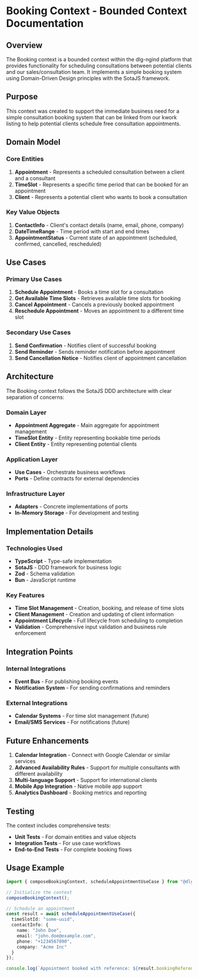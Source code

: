# Booking Context - Bounded Context Documentation

## Overview

The Booking context is a bounded context within the dlg-ngind platform that provides functionality for scheduling consultations between potential clients and our sales/consultation team. It implements a simple booking system using Domain-Driven Design principles with the SotaJS framework.

## Purpose

This context was created to support the immediate business need for a simple consultation booking system that can be linked from our kwork listing to help potential clients schedule free consultation appointments.

## Domain Model

### Core Entities

1. **Appointment** - Represents a scheduled consultation between a client and a consultant
2. **TimeSlot** - Represents a specific time period that can be booked for an appointment
3. **Client** - Represents a potential client who wants to book a consultation

### Key Value Objects

1. **ContactInfo** - Client's contact details (name, email, phone, company)
2. **DateTimeRange** - Time period with start and end times
3. **AppointmentStatus** - Current state of an appointment (scheduled, confirmed, cancelled, rescheduled)

## Use Cases

### Primary Use Cases

1. **Schedule Appointment** - Books a time slot for a consultation
2. **Get Available Time Slots** - Retrieves available time slots for booking
3. **Cancel Appointment** - Cancels a previously booked appointment
4. **Reschedule Appointment** - Moves an appointment to a different time slot

### Secondary Use Cases

1. **Send Confirmation** - Notifies client of successful booking
2. **Send Reminder** - Sends reminder notification before appointment
3. **Send Cancellation Notice** - Notifies client of appointment cancellation

## Architecture

The Booking context follows the SotaJS DDD architecture with clear separation of concerns:

### Domain Layer
- **Appointment Aggregate** - Main aggregate for appointment management
- **TimeSlot Entity** - Entity representing bookable time periods
- **Client Entity** - Entity representing potential clients

### Application Layer
- **Use Cases** - Orchestrate business workflows
- **Ports** - Define contracts for external dependencies

### Infrastructure Layer
- **Adapters** - Concrete implementations of ports
- **In-Memory Storage** - For development and testing

## Implementation Details

### Technologies Used
- **TypeScript** - Type-safe implementation
- **SotaJS** - DDD framework for business logic
- **Zod** - Schema validation
- **Bun** - JavaScript runtime

### Key Features
- **Time Slot Management** - Creation, booking, and release of time slots
- **Client Management** - Creation and updating of client information
- **Appointment Lifecycle** - Full lifecycle from scheduling to completion
- **Validation** - Comprehensive input validation and business rule enforcement

## Integration Points

### Internal Integrations
- **Event Bus** - For publishing booking events
- **Notification System** - For sending confirmations and reminders

### External Integrations
- **Calendar Systems** - For time slot management (future)
- **Email/SMS Services** - For notifications (future)

## Future Enhancements

1. **Calendar Integration** - Connect with Google Calendar or similar services
2. **Advanced Availability Rules** - Support for multiple consultants with different availability
3. **Multi-language Support** - Support for international clients
4. **Mobile App Integration** - Native mobile app support
5. **Analytics Dashboard** - Booking metrics and reporting

## Testing

The context includes comprehensive tests:
- **Unit Tests** - For domain entities and value objects
- **Integration Tests** - For use case workflows
- **End-to-End Tests** - For complete booking flows

## Usage Example

```typescript
import { composeBookingContext, scheduleAppointmentUseCase } from "@dlg-ngind/booking";

// Initialize the context
composeBookingContext();

// Schedule an appointment
const result = await scheduleAppointmentUseCase({
  timeSlotId: "some-uuid",
  contactInfo: {
    name: "John Doe",
    email: "john.doe@example.com",
    phone: "+1234567890",
    company: "Acme Inc"
  }
});

console.log(`Appointment booked with reference: ${result.bookingReference}`);
```